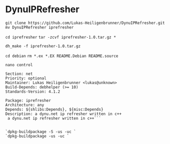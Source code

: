 # DynuIPRefresher

`git clone https://github.com/Lukas-Heiligenbrunner/DynuIPRefresher.git`
`mv DynuIPRefresher iprefresher`

`cd iprefresher`
`tar -zcvf iprefresher-1.0.tar.gz *`

`dh_make -f iprefresher-1.0.tar.gz`

`cd debian`
`rm *.ex *.EX README.Debian README.source `

`nano control`

```Source: iprefresher
Section: net
Priority: optional
Maintainer: Lukas Heiligenbrunner <lukas@unknown>
Build-Depends: debhelper (>= 10)
Standards-Version: 4.1.2

Package: iprefresher
Architecture: any
Depends: ${shlibs:Depends}, ${misc:Depends}
Description: a dynu.net ip refresher written in c++
 a dynu.net ip refresher written in c++```


`dpkg-buildpackage -S -us -uc `
`dpkg-buildpackage -us -uc `
